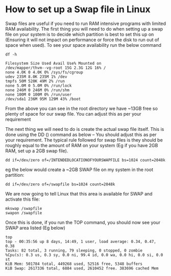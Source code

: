 # How to set up a Swap file in Linux

Swap files are useful if you need to run RAM intensive programs with limited RAM availability.
The first thing you will need to do when setting up a swap file on your system is to decide which partition is best to set this up on (Ensuring it will not impact on performance or force the disk to run out of space when used). To see your space availability run the below command

```
df -h
```

```
Filesystem Size Used Avail Use% Mounted on
/dev/mapper/thvm--vg-root 15G 2.3G 12G 16% /
none 4.0K 0 4.0K 0% /sys/fs/cgroup
udev 235M 8.0K 235M 1% /dev
tmpfs 50M 520K 49M 2% /run
none 5.0M 0 5.0M 0% /run/lock
none 246M 0 246M 0% /run/shm
none 100M 0 100M 0% /run/user
/dev/sda1 236M 95M 129M 43% /boot
```

From the above you can see in the root directory we have ~13GB free so plenty of space for our swap file. You can adjust this as per your requirement

The next thing we will need to do is create the actual swap file itself. This is done using the DD () command as below – You should adjust this as per your requirement. The typical rule followed for swap files is they should be roughly equal to the amount of RAM on your system (Eg if you have 2GB RAM, set up a 2GB swap file).

```
dd if=/dev/zero of=/INTENDEDLOCATIONOFYOURSWAPFILE bs=1024 count=2048k
```

eg the below would create a ~2GB SWAP file on my system in the root partition:

```
dd if=/dev/zero of=/swapfile bs=1024 count=2048k
```

We are now going to tell Linux that this area is available for SWAP and activate this file:

```
mkswap /swapfile
swapon /swapfile
```

Once this is done, if you run the TOP command, you should now see your SWAP area listed (Eg below)

```
top
top - 00:35:56 up 8 days, 14:49, 1 user, load average: 0.34, 0.47, 0.38
Tasks: 82 total, 3 running, 79 sleeping, 0 stopped, 0 zombie
%Cpu(s): 0.3 us, 0.3 sy, 0.0 ni, 99.4 id, 0.0 wa, 0.0 hi, 0.0 si, 0.0 st
KiB Mem: 501784 total, 449268 used, 52516 free, 5348 buffers
KiB Swap: 2617336 total, 6884 used, 2610452 free. 383696 cached Mem
```
